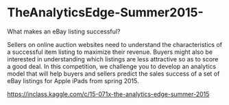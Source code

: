 # TheAnalyticsEdge-Summer2015-
What makes an eBay listing successful?

Sellers on online auction websites need to understand the characteristics of a successful item listing to maximize their revenue.  Buyers might also be interested in understanding which listings are less attractive so as to score a good deal.  In this competition, we challenge you to develop an analytics model that will help buyers and sellers predict the sales success of a set of eBay listings for Apple iPads from spring 2015.

https://inclass.kaggle.com/c/15-071x-the-analytics-edge-summer-2015
